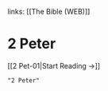 links: [[The Bible (WEB)]]
# 2 Peter

[[2 Pet-01|Start Reading →]]

```query 2021-09-27 15:56
"2 Peter"
```